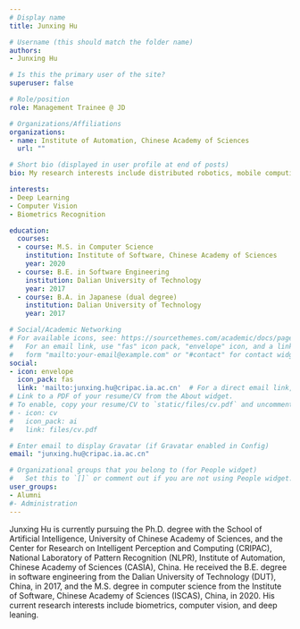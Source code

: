 ```yaml
---
# Display name
title: Junxing Hu

# Username (this should match the folder name)
authors:
- Junxing Hu

# Is this the primary user of the site?
superuser: false

# Role/position
role: Management Trainee @ JD

# Organizations/Affiliations
organizations:
- name: Institute of Automation, Chinese Academy of Sciences
  url: ""

# Short bio (displayed in user profile at end of posts)
bio: My research interests include distributed robotics, mobile computing and programmable matter.

interests:
- Deep Learning
- Computer Vision
- Biometrics Recognition

education:
  courses:
  - course: M.S. in Computer Science
    institution: Institute of Software, Chinese Academy of Sciences
    year: 2020
  - course: B.E. in Software Engineering
    institution: Dalian University of Technology
    year: 2017
  - course: B.A. in Japanese (dual degree)
    institution: Dalian University of Technology
    year: 2017  

# Social/Academic Networking
# For available icons, see: https://sourcethemes.com/academic/docs/page-builder/#icons
#   For an email link, use "fas" icon pack, "envelope" icon, and a link in the
#   form "mailto:your-email@example.com" or "#contact" for contact widget.
social:
- icon: envelope
  icon_pack: fas
  link: 'mailto:junxing.hu@cripac.ia.ac.cn'  # For a direct email link, use "mailto:test@example.org".
# Link to a PDF of your resume/CV from the About widget.
# To enable, copy your resume/CV to `static/files/cv.pdf` and uncomment the lines below.
# - icon: cv
#   icon_pack: ai
#   link: files/cv.pdf

# Enter email to display Gravatar (if Gravatar enabled in Config)
email: "junxing.hu@cripac.ia.ac.cn"

# Organizational groups that you belong to (for People widget)
#   Set this to `[]` or comment out if you are not using People widget.
user_groups:
- Alumni
#- Administration
---
```

Junxing Hu is currently pursuing the Ph.D. degree with the School of Artificial Intelligence, University of Chinese Academy of Sciences, and the Center for Research on Intelligent Perception and Computing (CRIPAC), National Laboratory of Pattern Recognition (NLPR), Institute of Automation, Chinese Academy of Sciences (CASIA), China. He received the B.E. degree in software engineering from the Dalian University of Technology (DUT), China, in 2017, and the M.S. degree in computer science from the Institute of Software, Chinese Academy of Sciences (ISCAS), China, in 2020. His current research interests include biometrics, computer vision, and deep leaning.